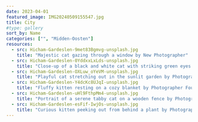 ```yaml
---
date: 2023-04-01
featured_image: IMG20240509155547.jpg
title: City
#type: gallery
sort_by: Name
categories: ["", "Midden-Oosten"]
resources:
  - src: Hicham-Gardeslen-9met83Bgmvg-unsplash.jpg
    title: "Majestic cat gazing through a window by New Photographer"
  - src: Hicham-Gardeslen-0YddxxLxLds-unsplash.jpg
    title: "Close-up of a black and white cat with striking green eyes by Photographer Two"
  - src: Hicham-Gardeslen-OXLuw_oYeVM-unsplash.jpg
    title: "Playful cat stretching out in the sunlit garden by Photographer Three"
  - src: Hicham-Gardeslen-Y4dcKc8UJqI-unsplash.jpg
    title: "Fluffy kitten resting on a cozy blanket by Photographer Four"
  - src: Hicham-Gardeslen-uHl9FthpMm4-unsplash.jpg
    title: "Portrait of a serene tabby cat on a wooden fence by Photographer Five"
  - src: Hicham-Gardeslen-esFif-IwjOs-unsplash.jpg
    title: "Curious kitten peeking out from behind a plant by Photographer Six"
---
```


